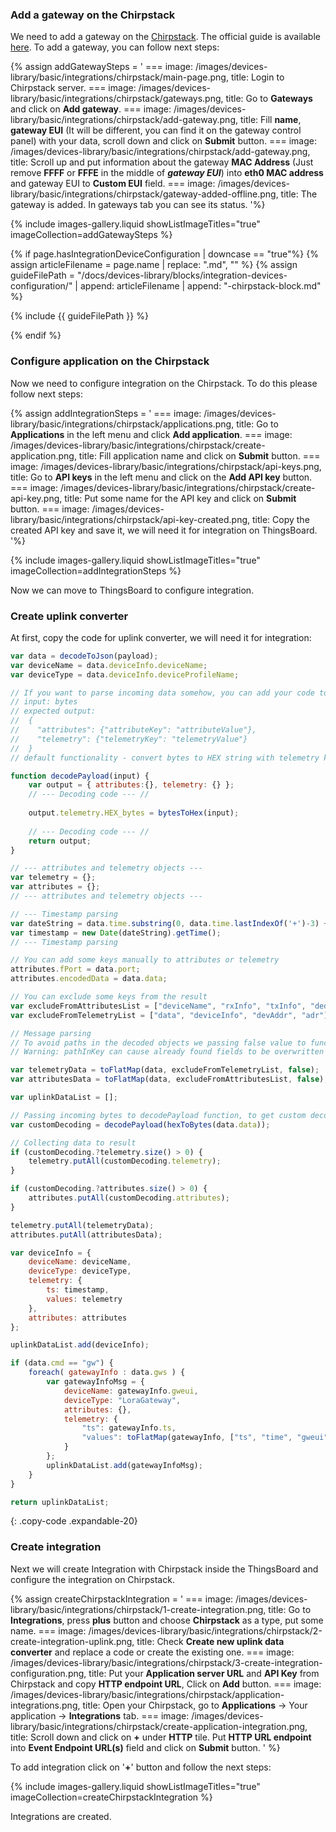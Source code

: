 ### Add a gateway on the Chirpstack

We need to add a gateway on the [Chirpstack](chirpstack.io). The official guide is available [here](https://support.milesight-iot.com/support/solutions/articles/73000514249-how-to-connect-milesight-gateway-to-chirpstack). 
To add a gateway, you can follow next steps:

{% assign addGatewaySteps = '
    ===
        image: /images/devices-library/basic/integrations/chirpstack/main-page.png,
        title: Login to Chirpstack server.
    ===
        image: /images/devices-library/basic/integrations/chirpstack/gateways.png,
        title: Go to **Gateways** and click on **Add gateway**.
    ===
        image: /images/devices-library/basic/integrations/chirpstack/add-gateway.png,
        title: Fill **name**, **gateway EUI** (It will be different, you can find it on the gateway control panel) with your data, scroll down and click on **Submit** button.
    ===
        image: /images/devices-library/basic/integrations/chirpstack/add-gateway.png,
        title: Scroll up and put information about the gateway **MAC Address** (Just remove **FFFF** or **FFFE** in the middle of ***gateway EUI***) into **eth0 MAC address** and gateway EUI to **Custom EUI** field.
    ===
        image: /images/devices-library/basic/integrations/chirpstack/gateway-added-offline.png,
        title: The gateway is added. In gateways tab you can see its status.
'%}

{% include images-gallery.liquid showListImageTitles="true" imageCollection=addGatewaySteps %}

{% if page.hasIntegrationDeviceConfiguration | downcase == "true"%}
{% assign articleFilename = page.name |  replace: ".md", "" %}
{% assign guideFilePath = "/docs/devices-library/blocks/integration-devices-configuration/" | append: articleFilename | append: "-chirpstack-block.md" %}

{% include {{ guideFilePath }} %}

{% endif %}

### Configure application on the Chirpstack

Now we need to configure integration on the Chirpstack. To do this please follow next steps:  

{% assign addIntegrationSteps = '
    ===
        image: /images/devices-library/basic/integrations/chirpstack/applications.png,
        title: Go to **Applications** in the left menu and click **Add application**.
    ===
        image: /images/devices-library/basic/integrations/chirpstack/create-application.png,
        title: Fill application name and click on **Submit** button.
    ===
        image: /images/devices-library/basic/integrations/chirpstack/api-keys.png,
        title: Go to **API keys** in the left menu and click on the **Add API key** button.
    ===
        image: /images/devices-library/basic/integrations/chirpstack/create-api-key.png,
        title: Put some name for the API key and click on **Submit** button.
    ===
        image: /images/devices-library/basic/integrations/chirpstack/api-key-created.png,
        title: Copy the created API key and save it, we will need it for integration on ThingsBoard.
'%}

{% include images-gallery.liquid showListImageTitles="true" imageCollection=addIntegrationSteps %}

Now we can move to ThingsBoard to configure integration.  

### Create uplink converter

At first, copy the code for uplink converter, we will need it for integration:

```javascript
var data = decodeToJson(payload);
var deviceName = data.deviceInfo.deviceName;
var deviceType = data.deviceInfo.deviceProfileName;

// If you want to parse incoming data somehow, you can add your code to this function.
// input: bytes 
// expected output: 
//  {
//    "attributes": {"attributeKey": "attributeValue"},
//    "telemetry": {"telemetryKey": "telemetryValue"}
//  }
// default functionality - convert bytes to HEX string with telemetry key "HEX_bytes"

function decodePayload(input) {
    var output = { attributes:{}, telemetry: {} };
    // --- Decoding code --- //
    
    output.telemetry.HEX_bytes = bytesToHex(input);
    
    // --- Decoding code --- //
    return output;
}

// --- attributes and telemetry objects ---
var telemetry = {};
var attributes = {};
// --- attributes and telemetry objects ---

// --- Timestamp parsing
var dateString = data.time.substring(0, data.time.lastIndexOf('+')-3) + "Z";
var timestamp = new Date(dateString).getTime();
// --- Timestamp parsing

// You can add some keys manually to attributes or telemetry
attributes.fPort = data.port;
attributes.encodedData = data.data;

// You can exclude some keys from the result
var excludeFromAttributesList = ["deviceName", "rxInfo", "txInfo", "deduplicationId", "time", "dr", "fCnt", "fPort"];
var excludeFromTelemetryList = ["data", "deviceInfo", "devAddr", "adr"];

// Message parsing
// To avoid paths in the decoded objects we passing false value to function as "pathInKey" argument.
// Warning: pathInKey can cause already found fields to be overwritten with the last value found.

var telemetryData = toFlatMap(data, excludeFromTelemetryList, false);
var attributesData = toFlatMap(data, excludeFromAttributesList, false);

var uplinkDataList = [];

// Passing incoming bytes to decodePayload function, to get custom decoding
var customDecoding = decodePayload(hexToBytes(data.data));

// Collecting data to result
if (customDecoding.?telemetry.size() > 0) {
    telemetry.putAll(customDecoding.telemetry);
}

if (customDecoding.?attributes.size() > 0) {
    attributes.putAll(customDecoding.attributes);
}

telemetry.putAll(telemetryData);
attributes.putAll(attributesData);

var deviceInfo = {
    deviceName: deviceName,
    deviceType: deviceType,
    telemetry: {
        ts: timestamp, 
        values: telemetry
    },
    attributes: attributes
};

uplinkDataList.add(deviceInfo);

if (data.cmd == "gw") {
    foreach( gatewayInfo : data.gws ) {
        var gatewayInfoMsg = {
            deviceName: gatewayInfo.gweui,
            deviceType: "LoraGateway",
            attributes: {},
            telemetry: {
                "ts": gatewayInfo.ts,
                "values": toFlatMap(gatewayInfo, ["ts", "time", "gweui"], false)
            }
        };
        uplinkDataList.add(gatewayInfoMsg);
    }
}

return uplinkDataList;
```
{: .copy-code .expandable-20}

### Create integration

Next we will create Integration with Chirpstack inside the ThingsBoard and configure the integration on Chirpstack.

{% assign createChirpstackIntegration = '
    ===
        image: /images/devices-library/basic/integrations/chirpstack/1-create-integration.png,
        title: Go to **Integrations**, press **plus** button and choose **Chirpstack** as a type, put some name.
    ===
        image: /images/devices-library/basic/integrations/chirpstack/2-create-integration-uplink.png,
        title: Check **Create new uplink data converter** and replace a code or create the existing one.
    ===
        image: /images/devices-library/basic/integrations/chirpstack/3-create-integration-configuration.png,
        title: Put your **Application server URL** and **API Key** from Chirpstack and copy **HTTP endpoint URL**, Click on **Add** button.
    ===
        image: /images/devices-library/basic/integrations/chirpstack/application-integrations.png,
        title: Open your Chirpstack, go to **Applications** -> Your application -> **Integrations** tab.
    ===
        image: /images/devices-library/basic/integrations/chirpstack/create-application-integration.png,
        title: Scroll down and click on **+** under **HTTP** tile. Put **HTTP URL endpoint** into **Event Endpoint URL(s)** field and click on **Submit** button.
'
%}

To add integration click on '**+**' button and follow the next steps:  

{% include images-gallery.liquid showListImageTitles="true" imageCollection=createChirpstackIntegration %} 

Integrations are created.
